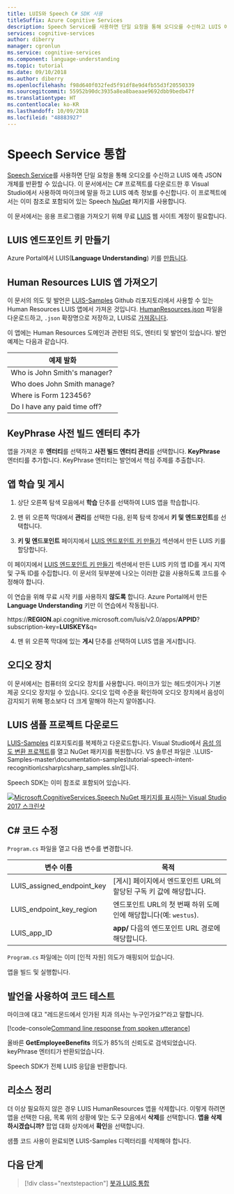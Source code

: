 ```yaml
---
title: LUIS와 Speech C# SDK 사용
titleSuffix: Azure Cognitive Services
description: Speech Service를 사용하면 단일 요청을 통해 오디오를 수신하고 LUIS 예측 JSON 개체를 반환할 수 있습니다. 이 문서에서는 C# 프로젝트를 다운로드한 후 Visual Studio에서 사용하여 마이크에 말을 하고 LUIS 예측 정보를 수신합니다. 이 프로젝트에서는 이미 참조로 포함되어 있는 Speech NuGet 패키지를 사용합니다.
services: cognitive-services
author: diberry
manager: cgronlun
ms.service: cognitive-services
ms.component: language-understanding
ms.topic: tutorial
ms.date: 09/10/2018
ms.author: diberry
ms.openlocfilehash: f98d640f032fed5f91df8e9d4fb55d3f20550339
ms.sourcegitcommit: 55952b90dc3935a8ea8baeaae9692dbb9bedb47f
ms.translationtype: HT
ms.contentlocale: ko-KR
ms.lasthandoff: 10/09/2018
ms.locfileid: "48883927"
---
```

# <a name="integrate-speech-service"></a>Speech Service 통합
[Speech Service](https://docs.microsoft.com/azure/cognitive-services/Speech-Service/)를 사용하면 단일 요청을 통해 오디오를 수신하고 LUIS 예측 JSON 개체를 반환할 수 있습니다. 이 문서에서는 C# 프로젝트를 다운로드한 후 Visual Studio에서 사용하여 마이크에 말을 하고 LUIS 예측 정보를 수신합니다. 이 프로젝트에서는 이미 참조로 포함되어 있는 Speech [NuGet](https://www.nuget.org/packages/Microsoft.CognitiveServices.Speech/) 패키지를 사용합니다. 

이 문서에서는 응용 프로그램을 가져오기 위해 무료 [LUIS][LUIS] 웹 사이트 계정이 필요합니다.

## <a name="create-luis-endpoint-key"></a>LUIS 엔드포인트 키 만들기
Azure Portal에서 LUIS(**Language Understanding**) 키를 [만듭니다](luis-how-to-azure-subscription.md#create-luis-endpoint-key). 

## <a name="import-human-resources-luis-app"></a>Human Resources LUIS 앱 가져오기
이 문서의 의도 및 발언은 [LUIS-Samples](https://github.com/Microsoft/LUIS-Samples) Github 리포지토리에서 사용할 수 있는 Human Resources LUIS 앱에서 가져온 것입니다. [HumanResources.json](https://github.com/Microsoft/LUIS-Samples/blob/master/documentation-samples/tutorials/HumanResources.json) 파일을 다운로드하고, `.json` 확장명으로 저장하고, LUIS로 [가져옵니다](luis-how-to-start-new-app.md#import-new-app). 

이 앱에는 Human Resources 도메인과 관련된 의도, 엔터티 및 발언이 있습니다. 발언 예제는 다음과 같습니다.

|예제 발화|
|--|
|Who is John Smith's manager?|
|Who does John Smith manage?|
|Where is Form 123456?|
|Do I have any paid time off?|


## <a name="add-keyphrase-prebuilt-entity"></a>KeyPhrase 사전 빌드 엔터티 추가
앱을 가져온 후 **엔터티**를 선택하고 **사전 빌드 엔터티 관리**를 선택합니다. **KeyPhrase** 엔터티를 추가합니다. KeyPhrase 엔터티는 발언에서 핵심 주제를 추출합니다.

## <a name="train-and-publish-the-app"></a>앱 학습 및 게시
1. 상단 오른쪽 탐색 모음에서 **학습** 단추를 선택하여 LUIS 앱을 학습합니다.

2. 맨 위 오른쪽 막대에서 **관리**를 선택한 다음, 왼쪽 탐색 창에서 **키 및 엔드포인트**를 선택합니다. 

3. **키 및 엔드포인트** 페이지에서 [LUIS 엔드포인트 키 만들기](#create-luis-endpoint-key) 섹션에서 만든 LUIS 키를 할당합니다.

  이 페이지에서 [LUIS 엔드포인트 키 만들기](#create-luis-endpoint-key) 섹션에서 만든 LUIS 키의 앱 ID를 게시 지역 및 구독 ID를 수집합니다. 이 문서의 뒷부분에 나오는 이러한 값을 사용하도록 코드를 수정해야 합니다. 
  
  이 연습을 위해 무료 시작 키를 사용하지 **않도록** 합니다. Azure Portal에서 만든 **Language Understanding** 키만 이 연습에서 작동됩니다. 

  https://**REGION**.api.cognitive.microsoft.com/luis/v2.0/apps/**APPID**?subscription-key=**LUISKEY**&q=


4. 맨 위 오른쪽 막대에 있는 **게시** 단추를 선택하여 LUIS 앱을 게시합니다. 

## <a name="audio-device"></a>오디오 장치
이 문서에서는 컴퓨터의 오디오 장치를 사용합니다. 마이크가 있는 헤드셋이거나 기본 제공 오디오 장치일 수 있습니다. 오디오 입력 수준을 확인하여 오디오 장치에서 음성이 감지되기 위해 평소보다 더 크게 말해야 하는지 알아봅니다. 

## <a name="download-the-luis-sample-project"></a>LUIS 샘플 프로젝트 다운로드
 [LUIS-Samples](https://github.com/Microsoft/LUIS-Samples) 리포지토리를 복제하고 다운로드합니다. Visual Studio에서 [음성 의도 변환 프로젝트](https://github.com/Microsoft/LUIS-Samples/tree/master/documentation-samples/tutorial-speech-intent-recognition)를 열고 NuGet 패키지를 복원합니다. VS 솔루션 파일은 .\LUIS-Samples-master\documentation-samples\tutorial-speech-intent-recognition\csharp\csharp_samples.sln입니다.

Speech SDK는 이미 참조로 포함되어 있습니다. 

[![](./media/luis-tutorial-speech-to-intent/nuget-package.png "Microsoft.CognitiveServices.Speech NuGet 패키지를 표시하는 Visual Studio 2017 스크린샷")](./media/luis-tutorial-speech-to-intent/nuget-package.png#lightbox)

## <a name="modify-the-c-code"></a>C# 코드 수정
`Program.cs` 파일을 열고 다음 변수를 변경합니다.

|변수 이름|목적|
|--|--|
|LUIS_assigned_endpoint_key|[게시] 페이지에서 엔드포인트 URL의 할당된 구독 키 값에 해당합니다.|
|LUIS_endpoint_key_region|엔드포인트 URL의 첫 번째 하위 도메인에 해당합니다(예: `westus`).|
|LUIS_app_ID|**app/** 다음의 엔드포인트 URL 경로에 해당합니다.|

`Program.cs` 파일에는 이미 [인적 자원] 의도가 매핑되어 있습니다.

앱을 빌드 및 실행합니다. 

## <a name="test-code-with-utterance"></a>발언을 사용하여 코드 테스트
마이크에 대고 "레드몬드에서 인가된 치과 의사는 누구인가요?"라고 말합니다.

[!code-console[Command line response from spoken utterance](~/samples-luis/documentation-samples/tutorial-speech-intent-recognition/console-output.txt "Command line response from spoken utterance")]

올바른 **GetEmployeeBenefits** 의도가 85%의 신뢰도로 검색되었습니다. keyPhrase 엔터티가 반환되었습니다. 

Speech SDK가 전체 LUIS 응답을 반환합니다. 

## <a name="clean-up-resources"></a>리소스 정리
더 이상 필요하지 않은 경우 LUIS HumanResources 앱을 삭제합니다. 이렇게 하려면 앱을 선택한 다음, 목록 위의 상황에 맞는 도구 모음에서 **삭제**를 선택합니다. **앱을 삭제하시겠습니까?** 팝업 대화 상자에서 **확인**을 선택합니다.

샘플 코드 사용이 완료되면 LUIS-Samples 디렉터리를 삭제해야 합니다.

## <a name="next-steps"></a>다음 단계

> [!div class="nextstepaction"]
> [봇과 LUIS 통합](luis-csharp-tutorial-build-bot-framework-sample.md)

[LUIS]: https://docs.microsoft.com/azure/cognitive-services/luis/luis-reference-regions#luis-website